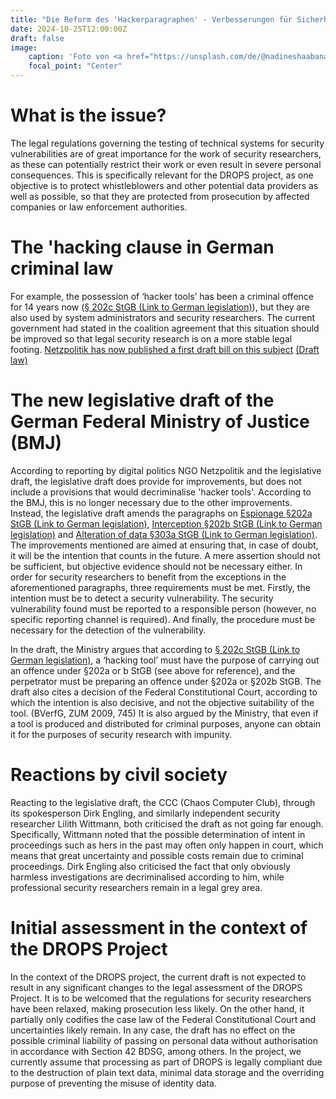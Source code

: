 ```yaml
---
title: "Die Reform des 'Hackerparagraphen' - Verbesserungen für Sicherheitsforschende?"
date: 2024-10-25T12:00:00Z
draft: false
image:
    caption: 'Foto von <a href="https://unsplash.com/de/@nadineshaabana">Nadine E</a> auf <a href="https://unsplash.com/de/fotos/nahaufnahme-einer-person-die-hande-hebt-DRzYMtae-vA">Unsplash</a>'
    focal_point: "Center"
---
```


# What is the issue?

The legal regulations governing the testing of technical systems for security vulnerabilities are of great importance for the work of security researchers, as these can potentially restrict their work or even result in severe personal consequences. This is specifically relevant for the DROPS project, as one objective is to protect whistleblowers and other potential data providers as well as possible, so that they are protected from prosecution by affected companies or law enforcement authorities.

# The 'hacking clause in German criminal law

For example, the possession of ‘hacker tools’ has been a criminal offence for 14 years now ([§ 202c StGB (Link to German legislation)](https://www.gesetze-im-internet.de/stgb/__202c.html)), but they are also used by system administrators and security researchers. The current government had stated in the coalition agreement that this situation should be improved so that legal security research is on a more stable legal footing. [Netzpolitik has now published a first draft bill on this subject](https://netzpolitik.org/2024/hacker-paragrafen-wir-veroeffentlichen-den-gesetzentwurf-zum-computerstrafrecht/) [(Draft law)](https://netzpolitik.org/2024/hacker-paragrafen-wir-veroeffentlichen-den-gesetzentwurf-zum-computerstrafrecht/#2024-10-22_BMJ_RefE_Computerstrafrecht) 

# The new legislative draft of the German Federal Ministry of Justice (BMJ)

According to reporting by digital politics NGO Netzpolitik and the legislative draft, the legislative draft does provide for improvements, but does not include a provisions that would decriminalise 'hacker tools'. According to the BMJ, this is no longer necessary due to the other improvements.
Instead, the legislative draft amends the paragraphs on [Espionage §202a StGB (Link to German legislation)](https://www.gesetze-im-internet.de/stgb/__202a.html), [Interception §202b StGB (Link to German legislation)](https://www.gesetze-im-internet.de/stgb/__202b.html) and [Alteration of data §303a StGB (Link to German legislation)](https://www.gesetze-im-internet.de/stgb/__303a.html).
The improvements mentioned are aimed at ensuring that, in case of doubt, it will be the intention that counts in the future. A mere assertion should not be sufficient, but objective evidence should not be necessary either. In order for security researchers to benefit from the exceptions in the aforementioned paragraphs, three requirements must be met. Firstly, the intention must be to detect a security vulnerability. The security vulnerability found must be reported to a responsible person (however, no specific reporting channel is required). And finally, the procedure must be necessary for the detection of the vulnerability.

In the draft, the Ministry argues that according to [§ 202c StGB (Link to German legislation)](https://www.gesetze-im-internet.de/stgb/__202c.html), a ‘hacking tool’ must have the purpose of carrying out an offence under §202a or b StGB (see above for reference), and the perpetrator must be preparing an offence under §202a or §202b StGB. The draft also cites a decision of the Federal Constitutional Court, according to which the intention is also decisive, and not the objective suitability of the tool. (BVerfG, ZUM 2009, 745)
It is also argued by the Ministry, that even if a tool is produced and distributed for criminal purposes, anyone can obtain it for the purposes of security research with impunity.

# Reactions by civil society

Reacting to the legislative draft, the CCC (Chaos Computer Club), through its spokesperson Dirk Engling, and similarly independent security researcher Lilith Wittmann, both criticised the draft as not going far enough. Specifically, Wittmann noted that the possible determination of intent in proceedings such as hers in the past may often only happen in court, which means that great uncertainty and possible costs remain due to criminal proceedings. Dirk Engling also criticised the fact that only obviously harmless investigations are decriminalised according to him, while professional security researchers remain in a legal grey area.

# Initial assessment in the context of the DROPS Project

In the context of the DROPS project, the current draft is not expected to result in any significant changes to the legal assessment of the DROPS Project. It is to be welcomed that the regulations for security researchers have been relaxed, making prosecution less likely. On the other hand, it partially only codifies the case law of the Federal Constitutional Court and uncertainties likely remain. In any case, the draft has no effect on the possible criminal liability of passing on personal data without authorisation in accordance with Section 42 BDSG, among others. In the project, we currently assume that processing as part of DROPS is legally compliant due to the destruction of plain text data, minimal data storage and the overriding purpose of preventing the misuse of identity data.
